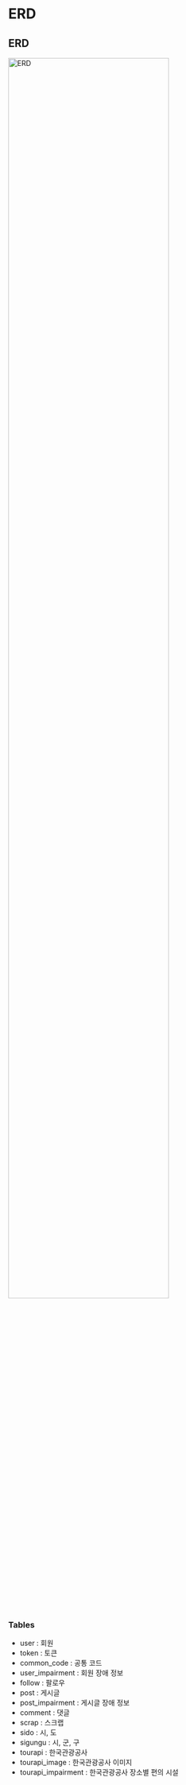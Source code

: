 # ERD

## ERD

<img src ="./ERD.png" alt="ERD" width="80%"/>

### Tables

- user : 회원
- token : 토큰
- common_code : 공통 코드
- user_impairment : 회원 장애 정보
- follow : 팔로우
- post : 게시글
- post_impairment : 게시글 장애 정보
- comment : 댓글
- scrap : 스크랩
- sido : 시, 도
- sigungu : 시, 군, 구
- tourapi : 한국관광공사
- tourapi_image : 한국관광공사 이미지
- tourapi_impairment : 한국관광공사 장소별 편의 시설
